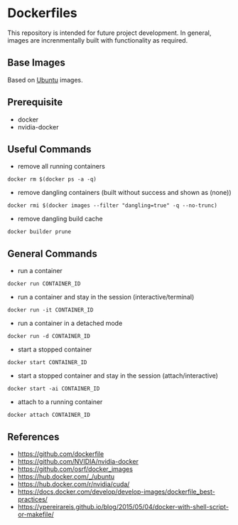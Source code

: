 # Dockerfiles
This repository is intended for future project development.
In general, images are increnmentally built with functionality as required.

## Base Images
Based on [Ubuntu](https://hub.docker.com//ubuntu/) images.

## Prerequisite
* docker
* nvidia-docker

## Useful Commands
* remove all running containers
```
docker rm $(docker ps -a -q)
```
* remove dangling containers (built without success and shown as (none))
```
docker rmi $(docker images --filter "dangling=true" -q --no-trunc)
```
* remove dangling build cache
```
docker builder prune
```
## General Commands
* run a container
```
docker run CONTAINER_ID
```
* run a container and stay in the session (interactive/terminal)
```
docker run -it CONTAINER_ID
```
* run a container in a detached mode
```
docker run -d CONTAINER_ID
```
* start a stopped container
```
docker start CONTAINER_ID
```
* start a stopped container and stay in the session (attach/interactive)
```
docker start -ai CONTAINER_ID
```
* attach to a running container
```
docker attach CONTAINER_ID
```

## References
* https://github.com/dockerfile
* https://github.com/NVIDIA/nvidia-docker
* https://github.com/osrf/docker_images
* https://hub.docker.com/_/ubuntu
* https://hub.docker.com/r/nvidia/cuda/
* https://docs.docker.com/develop/develop-images/dockerfile_best-practices/
* https://ypereirareis.github.io/blog/2015/05/04/docker-with-shell-script-or-makefile/
